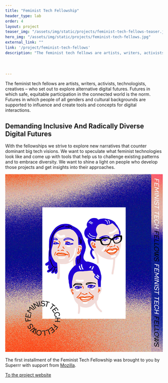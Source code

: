 ```yaml
---
title: "Feminist Tech Fellowship"
header_type: lab
order: 4
layout: project
teaser_img: "/assets/img/static/projects/feminist-tech-fellows-teaser.jpg"
hero_img: "/assets/img/static/projects/feminist-tech-fellows.jpg"
external_link: ""
link: '/project/feminist-tech-fellows'
description: "The feminist tech fellows are artists, writers, activists, technologists, creatives – who set out to explore alternative digital futures. Futures in which safe, equitable participation in the connected world is the norm. Futures in which people of all genders and cultural backgrounds are supported to influence and create tools and concepts for digital interactions."



---
```

<p>The feminist tech fellows are artists, writers, activists, technologists, creatives – who set out to explore alternative digital futures. Futures in which safe, equitable participation in the connected world is the norm. Futures in which people of all genders and cultural backgrounds are supported to influence and create tools and concepts for digital interactions.</p>

<h2>Demanding Inclusive And Radically Diverse Digital Futures</h2>
<p>With the fellowships we strive to explore new narratives that counter dominant big tech visions. We want to speculate what feminist technologies look like and come up with tools that help us to challenge existing patterns and to embrace diversity. We want to shine a light on people who develop those projects and get insights into their approaches.</p>

<img class="image-portrait" src="/assets/img/static/projects/feminist-tech-fellows-teaser.jpg">

<p>The first installment of the Feminist Tech Fellowship was brought to you by Superrr with support from <a href="https://foundation.mozilla.org/en/">Mozilla</a>.</p>

<p><a href="https://superrr.net/feministtech/fellows/" target="_blank">To the project website</a></p>

